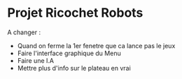 # Projet Ricochet Robots

A changer :
- Quand on ferme la 1er fenetre que ca lance pas le jeux
- Faire l'interface graphique du Menu
- Faire une I.A
- Mettre plus d'info sur le plateau en vrai